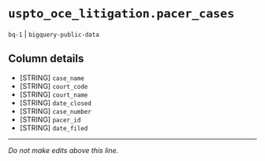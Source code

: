 # `uspto_oce_litigation.pacer_cases`
`bq-1` | `bigquery-public-data`

## Column details
* [STRING]    `case_name`
* [STRING]    `court_code`
* [STRING]    `court_name`
* [STRING]    `date_closed`
* [STRING]    `case_number`
* [STRING]    `pacer_id`
* [STRING]    `date_filed`

-------------------------------------------------------------------------------
*Do not make edits above this line.*
